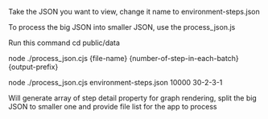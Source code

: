 Take the JSON you want to view, change it name to environment-steps.json

To process the big JSON into smaller JSON, use the process_json.js

Run this command
cd public/data

node ./process_json.cjs {file-name} {number-of-step-in-each-batch} {output-prefix}

node ./process_json.cjs environment-steps.json 10000 30-2-3-1

Will generate array of step detail property for graph rendering, split the big JSON to smaller one and provide file list for the app to process

